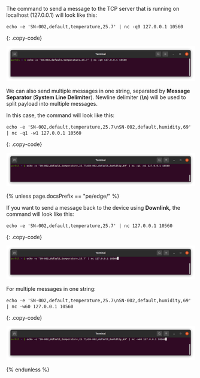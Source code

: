 The command to send a message to the TCP server that is running on localhost (127.0.0.1) will look like this:

```shell
echo -e 'SN-002,default,temperature,25.7' | nc -q0 127.0.0.1 10560
```
{: .copy-code}

![image](/images/user-guide/integrations/tcp/tcp-terminal-text-add-attribute-1.png)

We can also send multiple messages in one string, separated by **Message Separator** (**System Line Delimiter**).
Newline delimiter (**\n**) will be used to split payload into multiple messages.

In this case, the command will look like this:

```shell
echo -e 'SN-002,default,temperature,25.7\nSN-002,default,humidity,69' | nc -q1 -w1 127.0.0.1 10560
```
{: .copy-code}

![image](/images/user-guide/integrations/tcp/tcp-terminal-text-add-attribute-2.png)

{% unless page.docsPrefix == "pe/edge/" %}

If you want to send a message back to the device using **Downlink,** the command will look like this:

```shell
echo -e 'SN-002,default,temperature,25.7' | nc 127.0.0.1 10560
```
{: .copy-code}

![image](/images/user-guide/integrations/tcp/tcp-terminal-text-downlink-message-1.png)

For multiple messages in one string:

```shell
echo -e 'SN-002,default,temperature,25.7\nSN-002,default,humidity,69' | nc -w60 127.0.0.1 10560
```
{: .copy-code}

![image](/images/user-guide/integrations/tcp/tcp-terminal-text-downlink-message-2.png)

{% endunless %}